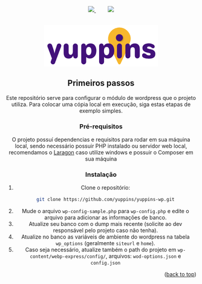 
<a name="readme-top"></a>

<p align="center">
    <a target="_blank" href="https://lightsoncomunicacao.com.br/pt/home/">
        <img src="https://img.shields.io/badge/Powered%20by-Lightson-orange.svg?style=for-the-badge&logo=wordpress">
    </a>
    &nbsp; &nbsp; &nbsp; &nbsp;
    <img src="https://img.shields.io/badge/Status-Em%20desenvolvimento-blue.svg?style=for-the-badge">
</p>



<!-- PROJECT LOGO -->
<br />
<div align="center">
  <a href="https://yuppins.com">
    <img src="docs/img/logo.png" alt="Logo" width="300">
  </a>


<!-- GETTING STARTED -->
## Primeiros passos

Este repositório serve para configurar o módulo de wordpress que o projeto utiliza.
Para colocar uma cópia local em execução, siga estas etapas de exemplo simples.

### Pré-requisitos

O projeto possuí dependencias e requisitos para rodar em sua máquina local, sendo necessário possuir PHP instalado ou servidor web local, recomendamos o <a href="https://laragon.org/download/index.html" target="_blank">Laragon</a> caso utilize windows e possuir o Composer em sua máquina



### Instalação


1. Clone o repositório:
    ```sh
   git clone https://github.com/yuppins/yuppins-wp.git
   ```
2. Mude o arquivo ```wp-config-sample.php``` para ```wp-config.php``` e edite o arquivo para adicionar as informações de banco.
3. Atualize seu banco com o dump mais recente (solicite ao dev responsável pelo projeto caso não tenha).
4. Atualize no banco as variáveis de ambiente do wordpress na tabela ```wp_options``` (geralmente ```siteurl``` e ```home```).
5. Caso seja necessário, atualize também o path do projeto em ```wp-content/webp-express/config/```, arquivos: ```wod-options.json``` e ```config.json```


<p align="right">(<a href="#readme-top">back to top</a>)</p>